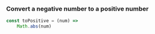 ### Convert a negative number to a positive number

```javascript
const toPositive = (num) => 
    Math.abs(num)
```
